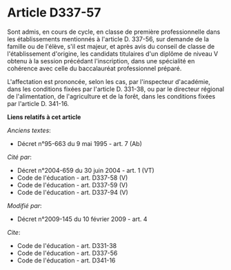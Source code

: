 # Article D337-57

Sont admis, en cours de cycle, en classe de première professionnelle dans les établissements mentionnés à l'article D.
337-56, sur demande de la famille ou de l'élève, s'il est majeur, et après avis du conseil de classe de l'établissement
d'origine, les candidats titulaires d'un diplôme de niveau V obtenu à la session précédant l'inscription, dans une spécialité
en cohérence avec celle du baccalauréat professionnel préparé.

L'affectation est prononcée, selon les cas, par l'inspecteur d'académie, dans les conditions fixées par l'article D. 331-38,
ou par le directeur régional de l'alimentation, de l'agriculture et de la forêt, dans les conditions fixées par l'article D.
341-16.

**Liens relatifs à cet article**

_Anciens textes_:

  - Décret n°95-663 du 9 mai 1995 - art. 7 (Ab)

_Cité par_:

  - Décret n°2004-659 du 30 juin 2004 - art. 1 (VT)
  - Code de l'éducation - art. D337-58 (V)
  - Code de l'éducation - art. D337-59 (V)
  - Code de l'éducation - art. D337-94 (V)

_Modifié par_:

  - Décret n°2009-145 du 10 février 2009 - art. 4

_Cite_:

  - Code de l'éducation - art. D331-38
  - Code de l'éducation - art. D337-56
  - Code de l'éducation - art. D341-16
